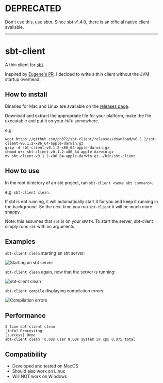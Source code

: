 # DEPRECATED

Don't use this, use [sbtn](https://github.com/sbt/sbt/pull/5620). Since sbt v1.4.0, there is an official native client available.

---

# sbt-client

A thin client for [sbt](https://www.scala-sbt.org/).

Inspired by [Eugene's PR](https://github.com/sbt/sbt/pull/4227), I decided to
write a thin client without the JVM startup overhead.

## How to install

Binaries for Mac and Linux are available on the [releases
page](https://github.com/cb372/sbt-client/releases).

Download and extract the appropriate file for your platform, make the file
executable and put it on your `PATH` somewhere.

e.g.

```
wget https://github.com/cb372/sbt-client/releases/download/v0.1.2/sbt-client-v0.1.2-x86_64-apple-darwin.gz
gzip -d sbt-client-v0.1.2-x86_64-apple-darwin.gz
chmod u+x sbt-client-v0.1.2-x86_64-apple-darwin.gz
mv sbt-client-v0.1.2-x86_64-apple-darwin.gz ~/bin/sbt-client
```

## How to use

In the root directory of an sbt project, run `sbt-client <some sbt command>`.

e.g. `sbt-client clean`.

If sbt is not running, it will automatically start it for you and keep it
running in the background. So the next time you run `sbt-client` it will be much
more snappy.

Note: this assumes that `sbt` is on your `$PATH`. To start the server, sbt-client
simply runs `sbt` with no arguments.

## Examples

`sbt-client clean` starting an sbt server:

![Starting an sbt server](doc/images/starting-sbt-server.png)

`sbt-client clean` again, now that the server is running:

![sbt-client clean](doc/images/clean.png)

`sbt-client compile` displaying compilation errors:

![Compilation errors](doc/images/compilation-errors.png)

## Performance

```
$ time sbt-client clean
[info] Processing
[success] Done
sbt-client clean  0.00s user 0.00s system 5% cpu 0.075 total
```

## Compatibility

* Developed and tested on MacOS
* Should also work on Linux
* Will NOT work on Windows
